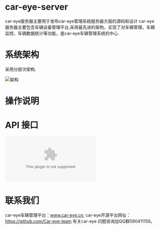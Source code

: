 # car-eye-server
car-eye服务器主要用于发布car-eye管理系统服务器方面的源码和设计
car-eye 服务器主要包含车辆设备管理平台,采用最先进的架构，实现了对车辆管理，车辆监控，车辆数据统计等功能，是car-eye车辆管理系统的中心.

# 系统架构
采用分层次架构.

![架构](https://github.com/Car-eye-team/Car-eye-server/blob/master/car-server/doc/%E7%B3%BB%E7%BB%9F%E6%9E%B6%E6%9E%84.png)

# 操作说明




# API 接口
![API接口](https://github.com/Car-eye-team/Car-eye-server/blob/master/car-server/doc/%E5%AE%A2%E6%88%B7%E7%AB%AFAPI%E6%8E%A5%E5%8F%A3%E6%96%87%E6%A1%A3.doc)


# 联系我们

car-eye车辆管理平台：www.car-eye.cn; car-eye开源平台网址：https://github.com/Car-eye-team 有关car-eye 问题咨询加QQ群590411159。









